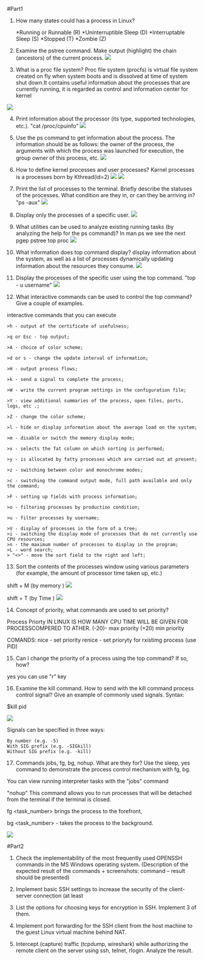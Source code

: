 #Part1

1. How many states could has a process in Linux?

    *Running or Runnable (R)
    *Uninterruptible Sleep (D)
    *Interruptable Sleep (S)
    *Stopped (T)
    *Zombie (Z)


2. Examine the pstree command. Make output (highlight) the chain (ancestors) of the current process.
![](2.png)

3. What is a proc file system?
Proc file system (procfs) is virtual file system created on fly when system boots and is dissolved at time of system shut down.It contains useful information about the processes that are currently running, it is regarded as control and information center for kernel

![](3.png)

4. Print information about the processor (its type, supported technologies, etc.).
"cat /proc/cpuinfo"
![](4.png)

5. Use the ps command to get information about the process. The information should be as follows: the owner of the process, the arguments with which the process was launched for execution, the group owner of this process, etc.
![](5.png)

6. How to define kernel processes and user processes?
Karnel processes is a processes born by Kthread(id=2)
![](6.png)
![](6,1.png)

7. Print the list of processes to the terminal. Briefly describe the statuses of the processes. What condition are they in, or can they be arriving in?
"ps -aux"
![](7.png)

8. Display only the processes of a specific user.
![](8.png)

9. What utilities can be used to analyze existing running tasks (by analyzing the help for the ps
command)?
In man ps we see the next pgep  pstree top proc
![](9.png)

10. What information does top command display?
display information about the system, as well as a list of processes dynamically updating information about the resources they consume.
![](10.png)

11. Display the processes of the specific user using the top command.
"top - u username"
![](11.png)

12. What interactive commands can be used to control the top command? Give a couple of
examples.

interactive commands that you can execute 
                    


    >h - output of the certificate of usefulness;
    
    >q or Esc - top output;
    
    >A - choice of color scheme;
    
    >d or s - change the update interval of information;
    
    >H - output process flows;
    
    >k - send a signal to complete the process;
    
    >W - write the current program settings in the configuration file;
    
    >Y - view additional summaries of the process, open files, ports, logs, etc .;
    
    >Z - change the color scheme;
    
    >l - hide or display information about the average load on the system;
    
    >m - disable or switch the memory display mode;
    
    >x - selects the fat column on which sorting is performed;
    
    >y - is allocated by fatty processes which are carried out at present;
    
    >z - switching between color and monochrome modes;
    
    >c - switching the command output mode, full path available and only the command;
    
    >F - setting up fields with process information;
    
    >o - filtering processes by production condition;
    
    >u - filter processes by username;
    
    >V - display of processes in the form of a tree;
    >i - switching the display mode of processes that do not currently use CPU resources;
    >n - the maximum number of processes to display in the program;
    >L - word search;
    > "<>" - move the sort field to the right and left;

13. Sort the contents of the processes window using various parameters (for example, the
amount of processor time taken up, etc.)

shift + M (by memory )
![](13.png)

shift + T (by Time  )
![](13,1.png)


14. Concept of priority, what commands are used to set priority?

Process Priorty IN LINUX IS HOW MANY CPU TIME WILL BE GIVEN FOR PROCESSCOMPERED TO ATHER. (-20)- max priority (+20) min priority

COMANDS:
nice - set priority 
renice - set prioryty for rxistimg process (use PID)

15. Can I change the priority of a process using the top command? If so, how?

yes you can 
use "r" key 

16. Examine the kill command. How to send with the kill command
process control signal? Give an example of commonly used signals.
Syntax:

$kill pid


![](16.png)

Signals can be specified in three ways:

    By number (e.g. -5)
    With SIG prefix (e.g. -SIGkill)
    Without SIG prefix (e.g. -kill)

17. Commands jobs, fg, bg, nohup. What are they for? Use the sleep, yes command to demonstrate the process control mechanism with fg, bg.

You can view running interpreter tasks with the "jobs" command

"nohup" This command allows you to run processes that will be detached from the terminal if the terminal is closed.

fg <task_number> brings the process to the forefront,

bg <task_number> - takes the process to the background.

![](17.png)




#Part2

1. Check the implementability of the most frequently used OPENSSH commands in the MS
Windows operating system. (Description of the expected result of the commands +
screenshots: command – result should be presented)

2. Implement basic SSH settings to increase the security of the client-server connection (at least

3. List the options for choosing keys for encryption in SSH. Implement 3 of them.

4. Implement port forwarding for the SSH client from the host machine to the guest Linux
virtual machine behind NAT.

5. Intercept (capture) traffic (tcpdump, wireshark) while authorizing the remote client on the
server using ssh, telnet, rlogin. Analyze the result.
